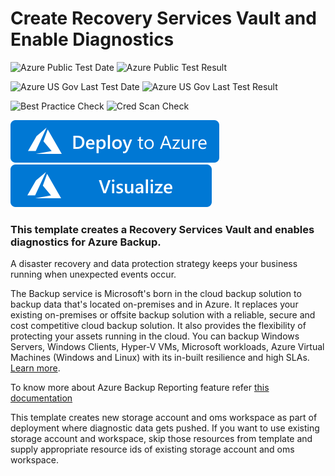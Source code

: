 # Create Recovery Services Vault and Enable Diagnostics

![Azure Public Test Date](https://azurequickstartsservice.blob.core.windows.net/badges/101-recovery-services-create-vault-enable-diagnostics/PublicLastTestDate.svg)
![Azure Public Test Result](https://azurequickstartsservice.blob.core.windows.net/badges/101-recovery-services-create-vault-enable-diagnostics/PublicDeployment.svg)

![Azure US Gov Last Test Date](https://azurequickstartsservice.blob.core.windows.net/badges/101-recovery-services-create-vault-enable-diagnostics/FairfaxLastTestDate.svg)
![Azure US Gov Last Test Result](https://azurequickstartsservice.blob.core.windows.net/badges/101-recovery-services-create-vault-enable-diagnostics/FairfaxDeployment.svg)

![Best Practice Check](https://azurequickstartsservice.blob.core.windows.net/badges/101-recovery-services-create-vault-enable-diagnostics/BestPracticeResult.svg)
![Cred Scan Check](https://azurequickstartsservice.blob.core.windows.net/badges/101-recovery-services-create-vault-enable-diagnostics/CredScanResult.svg)

[![Deploy To Azure](https://raw.githubusercontent.com/Azure/azure-quickstart-templates/master/1-CONTRIBUTION-GUIDE/images/deploytoazure.svg?sanitize=true)](https://portal.azure.com/#create/Microsoft.Template/uri/https%3A%2F%2Fraw.githubusercontent.com%2FAzure%2Fazure-quickstart-templates%2Fmaster%2F101-recovery-services-create-vault-enable-diagnostics%2Fazuredeploy.json)
[![Visualize](https://raw.githubusercontent.com/Azure/azure-quickstart-templates/master/1-CONTRIBUTION-GUIDE/images/visualizebutton.svg?sanitize=true)](http://armviz.io/#/?load=https%3A%2F%2Fraw.githubusercontent.com%2FAzure%2Fazure-quickstart-templates%2Fmaster%2F101-recovery-services-create-vault-enable-diagnostics%2Fazuredeploy.json)

### This template creates a Recovery Services Vault and enables diagnostics for Azure Backup.

A disaster recovery and data protection strategy keeps your business running
when unexpected events occur.

The Backup service is Microsoft's born in the cloud backup solution to backup
data that's located on-premises and in Azure. It replaces your existing
on-premises or offsite backup solution with a reliable, secure and cost
competitive cloud backup solution. It also provides the flexibility of
protecting your assets running in the cloud. You can backup Windows Servers,
Windows Clients, Hyper-V VMs, Microsoft workloads, Azure Virtual Machines
(Windows and Linux) with its in-built resilience and high SLAs.
[Learn more](http://aka.ms/backup-learn-more/).

To know more about Azure Backup Reporting feature refer
[this documentation](https://docs.microsoft.com/en-us/azure/backup/backup-azure-configure-reports)

This template creates new storage account and oms workspace as part of
deployment where diagnostic data gets pushed. If you want to use existing
storage account and workspace, skip those resources from template and supply
appropriate resource ids of existing storage account and oms workspace.
